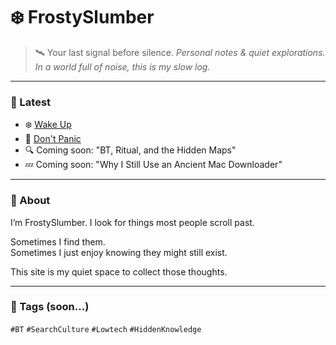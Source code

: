 # ❄️ FrostySlumber
> 🛰️ Your last signal before silence.
> *Personal notes & quiet explorations.*  
> *In a world full of noise, this is my slow log.*

---

### 📓 Latest

- ❄️ [Wake Up](wakeup.md)
- 📡 [Don't Panic](dont-panic.md)
- 🔍 Coming soon: "BT, Ritual, and the Hidden Maps"
- 💤 Coming soon: "Why I Still Use an Ancient Mac Downloader"

---

### 🧠 About

I’m FrostySlumber. I look for things most people scroll past.

Sometimes I find them.  
Sometimes I just enjoy knowing they might still exist.

This site is my quiet space to collect those thoughts.

---

### 🧵 Tags (soon...)

`#BT` `#SearchCulture` `#Lowtech` `#HiddenKnowledge`
